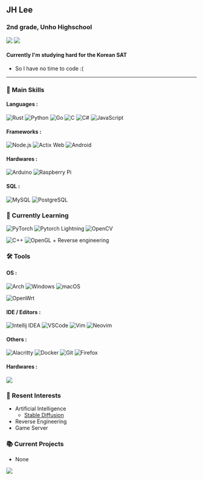 ## JH Lee 

### 2nd grade, Unho Highschool

[![](https://img.shields.io/badge/Gmail-EA4335?style=flat-square&logo=Gmail&logoColor=white)](mailto:leejihyek1267@gmail.com)
![](https://img.shields.io/badge/OIOI%233990-5863F2?style=flat-square&logo=Discord&logoColor=white)

#### Currently I'm studying hard for the Korean SAT
- So I have no time to code :(

---

### 💪 Main Skills

#### Languages :

![Rust](https://img.shields.io/badge/Rust-000000?style=flat-square&logo=Rust&logoColor=white)
![Python](https://img.shields.io/badge/Python-3776AB?style=flat-square&logo=Python&logoColor=white)
![Go](https://img.shields.io/badge/Go-00ADD8?style=flat-square&logo=Go&logoColor=white)
![C](https://img.shields.io/badge/C-A8B9CC?style=flat-square&logo=C&logoColor=white)
![C#](https://img.shields.io/badge/C%23-239120?style=flat-square&logo=C+Sharp&logoColor=white)
![JavaScript](https://img.shields.io/badge/JS-F7DF1E?style=flat-square&logo=JavaScript&logoColor=white)

#### Frameworks :

![Node.js](https://img.shields.io/badge/Node.js-339933?style=flat-square&logo=Node.js&logoColor=white)
![Actix Web](https://img.shields.io/badge/Actix%20Web-010101?style=flat-square&logo=)
![Android](https://img.shields.io/badge/Android-3DDC84?style=flat-square&logo=Android&logoColor=white)

#### Hardwares :

![Arduino](https://img.shields.io/badge/Arduino-00979D?style=flat-square&logo=Arduino&logoColor=white)
![Raspberry Pi](https://img.shields.io/badge/Raspberry%20Pi-A22846?style=flat-square&logo=Raspberry%20Pi&logoColor=white)

#### SQL :

![MySQL](https://img.shields.io/badge/MySQL-4479A1?style=flat-square&logo=MySQL&logoColor=white)
![PostgreSQL](https://img.shields.io/badge/PostgreSQL-4169E1?style=flat-square&logo=PostgreSQL&logoColor=white)

### 📒 Currently Learning

![PyTorch](https://img.shields.io/badge/PyTorch-EE4C2C?style=flat-square&logo=PyTorch&logoColor=white)
![Pytorch Lightning](https://img.shields.io/badge/PyTorch%20Lightning-792EE5?style=flat-square&logo=PyTorch+Lightning&logoColor=white)
![OpenCV](https://img.shields.io/badge/OpenCV-5C3EE8?style=flat-square&logo=OpenCV&logoColor=white)

![C++](https://img.shields.io/badge/C++-00599C?style=flat-square&logo=C%2B%2B&logoColor=white)
![OpenGL](https://img.shields.io/badge/OpenGL-5586A4?style=flat-square&logo=OpenGL&logoColor=white) + Reverse engineering

### 🛠 Tools

#### OS :

![Arch](https://img.shields.io/badge/I%20use%20Arch%20btw-1793D1?style=flat-square&logo=Arch+Linux&logoColor=white)
![Windows](https://img.shields.io/badge/Windows-0078D6?style=flat-square&logo=Windows&logoColor=white)
![macOS](https://img.shields.io/badge/macOS-000000?style=flat-square&logo=Apple&logoColor=white)

![OpenWrt](https://img.shields.io/badge/OpenWrt-00B5E2?style=flat-square&logo=OpenWrt&logoColor=white)

#### IDE / Editors :

![Intellij IDEA](https://img.shields.io/badge/Intellij%20IDEA-000000?style=flat-square&logo=Intellij+IDEA&logoColor=white)
![VSCode](https://img.shields.io/badge/VSCode-007ACC?style=flat-square&logo=Visual+Studio+Code&logoColor=white)
![Vim](https://img.shields.io/badge/Vim-019733?style=flat-square&logo=Vim&logoColor=white)
![Neovim](https://img.shields.io/badge/NeoVim-57A143?style=flat-square&logo=NeoVim&logoColor=white)

#### Others :

![Alacritty](https://img.shields.io/badge/Alacritty-F46D01?style=flat-square&logo=Alacritty&logoColor=white)
![Docker](https://img.shields.io/badge/Docker-2496ED?style=flat-square&logo=Docker&logoColor=white)
![Git](https://img.shields.io/badge/Git-F05032?style=flat-square&logo=Git&logoColor=white)
![Firefox](https://img.shields.io/badge/Firefox-FF7139?style=flat-square&logo=Firefox&logoColor=white)

#### Hardwares :

![](https://img.shields.io/badge/Bose%20QC45-000000?style=flat-square&logo=Bose&logoColor=white)

### 💖 Resent Interests

- Artificial Intelligence
  - [Stable Diffusion](https://github.com/Stability-AI/stablediffusion)
- Reverse Engineering
- Game Server

### 📚 Current Projects

- None


![](https://hit.yhype.me/github/profile?user_id=16606716)
